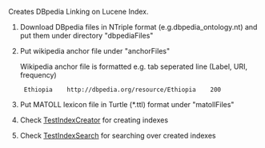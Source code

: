 Creates DBpedia Linking  on Lucene Index.

1) Download DBpedia files  in NTriple format (e.g.dbpedia_ontology.nt) and put them under directory "dbpediaFiles"

2) Put wikipedia anchor file under "anchorFiles"

	Wikipedia anchor file is formatted e.g. tab seperated line (Label, URI, frequency)

		Ethiopia	http://dbpedia.org/resource/Ethiopia	200
3) Put MATOLL lexicon file in Turtle (*.ttl) format under "matollFiles"

4) Check  <a href="https://github.com/ag-sc/DBpediaLinking/blob/master/src/main/java/test/TestIndexCreator.java">TestIndexCreator</a> for creating indexes

4) Check  <a href="https://github.com/ag-sc/DBpediaLinking/blob/master/src/main/java/test/TestIndexSearch.java">TestIndexSearch</a> for searching over created indexes
